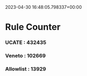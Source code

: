 2023-04-30 16:48:05.798337+00:00
# Rule Counter 
 ### UCATE : 432435

 ### Veneto : 102669

 ### Allowlist : 13929